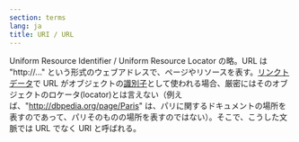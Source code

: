 ```yaml
---
section: terms
lang: ja
title: URI / URL
---
```


Uniform Resource Identifier / Uniform Resource Locator の略。URL は "http://..." という形式のウェブアドレスで、ページやリソースを表す。[リンクトデータ](../linked-data/)で URL がオブジェクトの[識別子](../identifier/)として使われる場合、厳密にはそのオブジェクトのロケータ(locator)とは言えない（例えば、"http://dbpedia.org/page/Paris" は、パリに関するドキュメントの場所を表すのであって、パリそのものの場所を表すのではない）。そこで、こうした文脈では URL でなく URI と呼ばれる。
